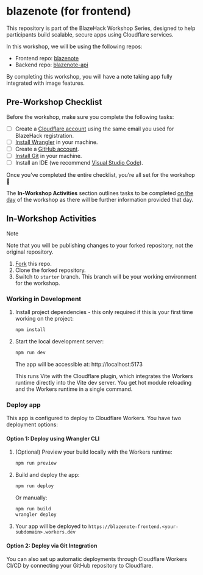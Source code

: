 # blazenote (for frontend)

This repository is part of the BlazeHack Workshop Series, designed to help participants build scalable, secure apps using Cloudflare services.

In this workshop, we will be using the following repos:

- Frontend repo: [blazenote](https://github.com/tve-cf/blazenote)
- Backend repo: [blazenote-api](https://github.com/tve-cf/blazenote-api)

By completing this workshop, you will have a note taking app fully integrated with image features.

## Pre-Workshop Checklist

Before the workshop, make sure you complete the following tasks:

- [ ] Create a [Cloudflare account](https://developers.cloudflare.com/fundamentals/setup/account/create-account/) using the same email you used for BlazeHack registration.
- [ ] [Install Wrangler](https://developers.cloudflare.com/workers/wrangler/install-and-update/) in your machine.
- [ ] Create a [GitHub account](https://github.com/signup).
- [ ] [Install Git](https://github.com/git-guides/install-git) in your machine.
- [ ] Install an IDE (we recommend [Visual Studio Code](https://code.visualstudio.com/download)).

Once you’ve completed the entire checklist, you’re all set for the workshop :tada:

The **In-Workshop Activities** section outlines tasks to be completed <ins>on the day</ins> of the workshop as there will be further information provided that day.

## In-Workshop Activities

> [!note]
> Note that you will be publishing changes to your forked repository, not the original repository.

1. [Fork](https://docs.github.com/en/pull-requests/collaborating-with-pull-requests/working-with-forks/fork-a-repo) this repo.
2. Clone the forked repository.
3. Switch to `starter` branch. This branch will be your working environment for the workshop.

### Working in Development

1. Install project dependencies - this only required if this is your first time working on the project:

   ```bash
   npm install
   ```

2. Start the local development server:

   ```bash
   npm run dev
   ```

   The app will be accessible at: http://localhost:5173
   
   This runs Vite with the Cloudflare plugin, which integrates the Workers runtime directly into the Vite dev server. You get hot module reloading and the Workers runtime in a single command.

### Deploy app

This app is configured to deploy to Cloudflare Workers. You have two deployment options:

#### Option 1: Deploy using Wrangler CLI

1. (Optional) Preview your build locally with the Workers runtime:

   ```bash
   npm run preview
   ```

2. Build and deploy the app:

   ```bash
   npm run deploy
   ```

   Or manually:

   ```bash
   npm run build
   wrangler deploy
   ```

3. Your app will be deployed to `https://blazenote-frontend.<your-subdomain>.workers.dev`

#### Option 2: Deploy via Git Integration

You can also set up automatic deployments through Cloudflare Workers CI/CD by connecting your GitHub repository to Cloudflare.
